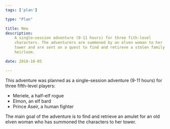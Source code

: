 ```yaml
---
tags: ['plan']

type: "Plan"

title: New
description:
    A single–session adventure (9-11 hours) for three fith-level
    characters. The adventurers are summoned by an elven woman to her
    tower and are sent on a quest to find and retireve a stolen family
    heirloom.

date: 2018-10-05

---
```


This adventure was planned as a single–session adventure (9-11 hours)
for three fifth-level players:
 - Meriele, a half–elf rogue
 - Elmon, an elf bard
 - Prince Aseir, a human fighter

The main goal of the adventure is to find and retrieve an amulet for an
old elven woman who has summoned the characters to her tower.

